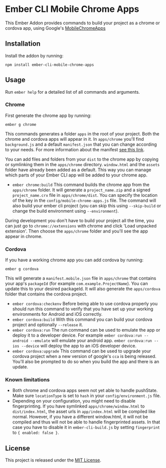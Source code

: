 # Ember CLI Mobile Chrome Apps

This Ember Addon provides commands to build your project as a chrome or cordova app, using Google's [MobileChromeApps](https://github.com/MobileChromeApps/mobile-chrome-apps)

## Installation

Install the addon by running:

```
npm install ember-cli-mobile-chrome-apps
```

## Usage

Run `ember help` for a detailed list of all commands and arguments.

### Chrome

First generate the chrome app by running:

```
ember g chrome
```

This commands generates a folder `apps` in the root of your project.
Both the chrome and cordova apps will appear in it.
In `apps/chrome` you'll find `background.js` and a default `manifest.json` that you can change according to your needs. For more information about the manifest [see this link](https://developer.chrome.com/apps/first_app).

You can add files and folders from your `dist` to the chrome app by copying or symlinking them in the `apps/chrome` directory.
`window.html` and the `assets` folder have already been added as a default.
This way you can manage which parts of your Ember CLI app will be added to your chrome app.

- `ember chrome:build`
  This command builds the chrome app from the `apps/chrome` folder.
  It will generate a `project_name.zip` and a signed `project_name.crx` file in `apps/chrome/dist`.
  You can specify the location of the key in the `config/mobile-chrome-apps.js` file.
  The command will also build your ember cli project (you can skip this using `--skip-build` or change the build environment using `--environment`).

During development you don't have to build your project all the time, you can just go to `chrome://extensions` with chrome and click 'Load unpacked extension'. Then choose the `apps/chrome` folder and you'll see the app appear in chrome.

### Cordova

If you have a working chrome app you can add cordova by running:

```
ember g cordova
```

This will generate a `manifest.mobile.json` file in `apps/chrome` that contains your app's `packageId` (for example `com.example.ProjectName`). You can update this to your desired packageId.
It will also generate the `apps/cordova` folder that contains the cordova project.

- `ember cordova:checkenv`
  Before being able to use cordova properly you should run this command to verify that you have set up your working environments for Android and iOS correctly.
- `ember cordova:build`
  With this command you can build your cordova project and optionally `--release` it.
- `ember cordova:run`
  The run command can be used to emulate the app or deploy it to a developer device.
  For example `ember cordova:run --android --emulate` will emulate your android app.
  `ember cordova:run --ios --device` will deploy the app to an iOS developer device.
- `ember cordova:upgrade`
  This command can be used to upgrade your cordova project when a new version of google's `cca` is being released.
  You'll also be prompted to do so when you build the app and there is an update.

### Known limitations

- Both chrome and cordova apps seem not yet able to handle pushState. Make sure `locationType` is set to `hash` in your `config/environment.js` file.
- Depending on your configuration, you might need to disable fingerprinting. If you have symlinked `apps/chrome/window.html` to `dist/index.html`, the asset urls in `app/index.html` will be compiled like normal. However, if you have a different window.html, it will not be compiled and thus will not be able to handle fingerprinted assets. In that case you have to disable it in `ember-cli-build.js` by setting `fingerprint` to `{ enabled: false }`.

## License

This project is released under the [MIT License](LICENSE.md).
